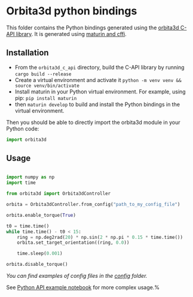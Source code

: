 # Orbita3d python bindings

This folder contains the Python bindings generated using the [orbita3d C-API library](../README.md). It is generated using [maturin and cffi](https://github.com/PyO3/maturin).

## Installation

- From the `orbita3d_c_api` directory, build the C-API library by running `cargo build --release`
- Create a virtual environment and activate it `python -m venv venv && source venv/bin/activate`
- Install maturin in your Python virtual environment. For example, using pip: `pip install maturin`
- then `maturin develop` to build and install the Python bindings in the virtual environment.

Then you should be able to directly import the orbita3d module in your Python code:

```python
import orbita3d
```

## Usage

```python

import numpy as np
import time

from orbita3d import Orbita3dController

orbita = Orbita3dController.from_config("path_to_my_config_file")

orbita.enable_torque(True)

t0 = time.time()
while time.time() - t0 < 15:
    ring = np.deg2rad(20) * np.sin(2 * np.pi * 0.15 * time.time())
    orbita.set_target_orientation((ring, 0.0))

    time.sleep(0.001)

orbita.disable_torque()
```

_You can find examples of config files in the [config](../../orbita3d_controller/config/) folder._

See [Python API example notebook](./API_example.ipynb) for more complex usage.%
